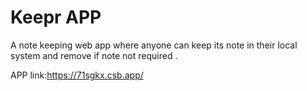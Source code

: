 <H1> Keepr APP </h1>

<p>A note keeping web app where anyone can keep its note in their local system and remove if note not required .</p>

APP link:https://71sgkx.csb.app/


